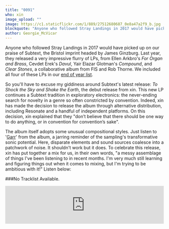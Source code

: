 ```yaml
---
title: "0091"
who: xin
image_upload: ""
image: https://c1.staticflickr.com/1/889/27512680687_0e8a47a2f9_b.jpg
blockquote: "Anyone who followed Stray Landings in 2017 would have picked up on our praise of Subtext, the Bristol imprint headed by James Ginzburg. Last year, they released a very impressive flurry of LPs, from Ellen Arkbro's 'For Organ and Brass', Cevdet Erek's 'Davul', Yair Elazar Glotman's 'Compound', and 'Clear Stones', a collaborative album from FIS and Rob Thorne. We included all four of these LPs in our end of year list."
author: Georgie_McVicar
---
```

Anyone who followed Stray Landings in 2017 would have picked up on our praise of Subtext, the Bristol imprint headed by James Ginzburg. Last year, they released a very impressive flurry of LPs, from Ellen Arkbro's _For Organ and Brass_, Cevdet Erek's _Davul_, Yair Elazar Glotman's _Compound_, and _Clear Stones_, a collaborative album from FIS and Rob Thorne. We included all four of these LPs in our [end of year list](http://straylandings.co.uk/articles/the-stray-landings-christmas-pudding). 

So you'll have to excuse my giddiness around Subtext's latest release: _To Shock the Sky and Shake the Earth_, the debut release from xin. This new LP continues a Subtext tradition in exploratory electronics: the never-ending search for novelty in a genre so often constricted by convention. Indeed, xin has made the decision to release the album through alternative distribution, including Resonate and a handful of independent platforms. On this decision, xin explained that they "don’t believe that there should be one way to do anything, or in convention for convention’s sake". 

The album itself adopts some unusual compositional styles. Just listen to '[Garr](https://soundcloud.com/subtext-recordings/3-garr)' from the album, a jarring reminder of the sampling's transformative sonic potential. Here, disparate elements and sound sources coalesce into a patchwork of noise. It shouldn't work but it does. To celebrate this release, xin has put together a mix for us, in their own words, "a messy assemblage of things I've been listening to in recent months. I'm very much still learning and figuring things out when it comes to mixing, but I'm trying to be ambitious with it!" Listen below:

###No Tracklist Available. 

<iframe width="100%" height="120" src="https://www.mixcloud.com/widget/iframe/?hide_cover=1&light=1&feed=%2Fstraylandings%2F0091-xin%2F" frameborder="0" ></iframe>